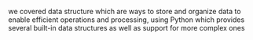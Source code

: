 we covered data structure which are ways to store and organize data to enable efficient operations and processing, using Python which provides several built-in data structures as well as support for more complex ones
